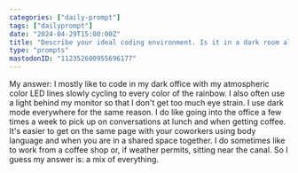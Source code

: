 ```yaml
---
categories: ["daily-prompt"]
tags: ["dailyprompt"]
date: "2024-04-29T15:00:00Z"
title: "Describe your ideal coding environment. Is it in a dark room alone? A coffee shop? A nearby park? An actual office?"
type: "prompts"
mastodonID: "112352600955696177"
---
```


My answer: I mostly like to code in my dark office with my atmospheric color LED lines slowly cycling to every color of the rainbow. I also often use a light behind my monitor so that I don't get too much eye strain. I use dark mode everywhere for the same reason. I do like going into the office a few times a week to pick up on conversations at lunch and when getting coffee. It's easier to get on the same page with your coworkers using body language and when you are in a shared space together. I do sometimes like to work from a coffee shop or, if weather permits, sitting near the canal. So I guess my answer is: a mix of everything.
